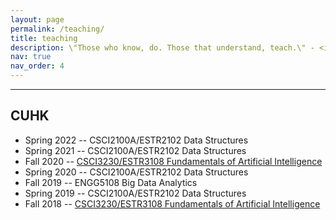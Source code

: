 ```yaml
---
layout: page
permalink: /teaching/
title: teaching
description: \"Those who know, do. Those that understand, teach.\" - <i>Aristotle</i>
nav: true
nav_order: 4
---
```


---

## CUHK
- Spring 2022 -- CSCI2100A/ESTR2102 Data Structures
- Spring 2021 -- CSCI2100A/ESTR2102 Data Structures
- Fall 2020 -- [CSCI3230/ESTR3108 Fundamentals of Artificial Intelligence](https://www.cse.cuhk.edu.hk/~ksleung/csci3230/)
- Spring 2020 -- CSCI2100A/ESTR2102 Data Structures
- Fall 2019 -- ENGG5108 Big Data Analytics
- Spring 2019 -- CSCI2100A/ESTR2102 Data Structures
- Fall 2018 -- [CSCI3230/ESTR3108 Fundamentals of Artificial Intelligence](https://www.cse.cuhk.edu.hk/~ksleung/csci3230/)
